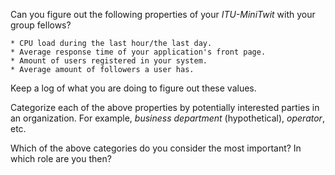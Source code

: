 Can you figure out the following properties of your _ITU-MiniTwit_ with your group fellows?

    * CPU load during the last hour/the last day.
    * Average response time of your application's front page.
    * Amount of users registered in your system.
    * Average amount of followers a user has.

Keep a log of what you are doing to figure out these values.

Categorize each of the above properties by potentially interested parties in an organization. For example, _business department_ (hypothetical), _operator_, etc.

Which of the above categories do you consider the most important? In which role are you then?